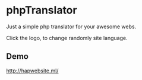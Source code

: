 # phpTranslator
Just a simple php translator for your awesome webs.


Click the logo, to change randomly site language.

## Demo
http://hapwebsite.ml/
